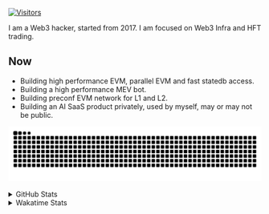 <!-- markdownlint-disable MD041 MD010 MD033 -->
[![Visitors](https://api.visitorbadge.io/api/daily?path=Akagi201%2FAkagi201&label=Visitors%20Today&countColor=%2337d67a)](https://visitorbadge.io/status?path=Akagi201%2FAkagi201)

I am a Web3 hacker, started from 2017. I am focused on Web3 Infra and HFT trading.

## Now

* Building high performance EVM, parallel EVM and fast statedb access.
* Building a high performance MEV bot.
* Building preconf EVM network for L1 and L2.
* Building an AI SaaS product privately, used by myself, may or may not be public.

[![github contribution grid snake animation](https://raw.githubusercontent.com/Akagi201/Akagi201/output/github-contribution-grid-snake.svg#gh-light-mode-only)](https://github.com/Akagi201)

<details>
<summary>GitHub Stats</summary>
  <a href="https://github.com/Akagi201"><img alt="Profile Detail" src="https://raw.githubusercontent.com/Akagi201/Akagi201/master/profile-summary-card-output/dracula/0-profile-details.svg" /></a>
  <a href="https://github.com/Akagi201"><img alt="Github Stats" src="https://raw.githubusercontent.com/Akagi201/Akagi201/master/profile-summary-card-output/dracula/3-stats.svg" /></a>
  <a href="https://github.com/Akagi201"><img alt="Lang By Commits" src="https://raw.githubusercontent.com/Akagi201/Akagi201/master/profile-summary-card-output/dracula/2-most-commit-language.svg" /></a>
</details>

<details>
<summary>Wakatime Stats</summary>
<br>

<!--START_SECTION:waka-->

```txt
From: 30 December 2024 - To: 06 January 2025

Total Time: 28 hrs 30 mins

Other              13 hrs 32 mins  ████████████░░░░░░░░░░░░░   47.53 %
Rust               8 hrs 11 mins   ███████▒░░░░░░░░░░░░░░░░░   28.75 %
sh                 1 hr 35 mins    █▒░░░░░░░░░░░░░░░░░░░░░░░   05.61 %
Python             47 mins         ▓░░░░░░░░░░░░░░░░░░░░░░░░   02.75 %
TypeScript         43 mins         ▓░░░░░░░░░░░░░░░░░░░░░░░░   02.54 %
Markdown           41 mins         ▓░░░░░░░░░░░░░░░░░░░░░░░░   02.41 %
TOML               40 mins         ▓░░░░░░░░░░░░░░░░░░░░░░░░   02.34 %
XML                35 mins         ▓░░░░░░░░░░░░░░░░░░░░░░░░   02.06 %
JSON               33 mins         ▒░░░░░░░░░░░░░░░░░░░░░░░░   01.96 %
HTML               21 mins         ▒░░░░░░░░░░░░░░░░░░░░░░░░   01.23 %
```

<!--END_SECTION:waka-->

</details>
